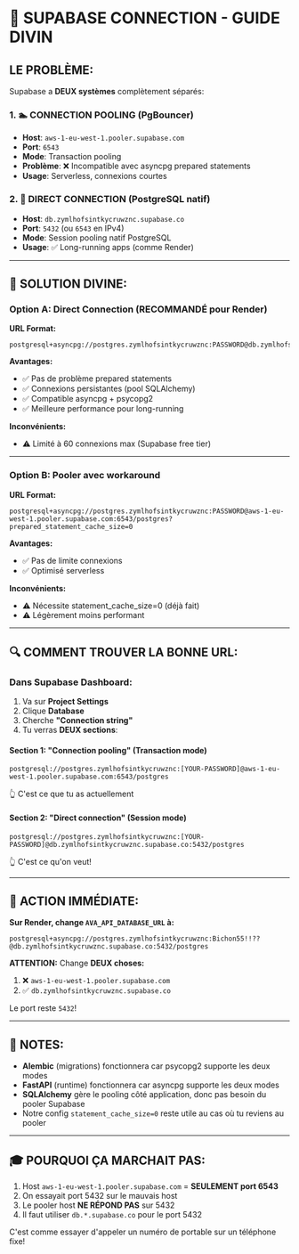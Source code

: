 # 🔐 SUPABASE CONNECTION - GUIDE DIVIN

## LE PROBLÈME:

Supabase a **DEUX systèmes** complètement séparés:

### 1. 🏊 CONNECTION POOLING (PgBouncer)
- **Host**: `aws-1-eu-west-1.pooler.supabase.com`
- **Port**: `6543`
- **Mode**: Transaction pooling
- **Problème**: ❌ Incompatible avec asyncpg prepared statements
- **Usage**: Serverless, connexions courtes

### 2. 🔗 DIRECT CONNECTION (PostgreSQL natif)
- **Host**: `db.zymlhofsintkycruwznc.supabase.co`
- **Port**: `5432` (ou `6543` en IPv4)
- **Mode**: Session pooling natif PostgreSQL
- **Usage**: ✅ Long-running apps (comme Render)

---

## 🎯 SOLUTION DIVINE:

### Option A: Direct Connection (RECOMMANDÉ pour Render)

**URL Format:**
```
postgresql+asyncpg://postgres.zymlhofsintkycruwznc:PASSWORD@db.zymlhofsintkycruwznc.supabase.co:5432/postgres
```

**Avantages:**
- ✅ Pas de problème prepared statements
- ✅ Connexions persistantes (pool SQLAlchemy)
- ✅ Compatible asyncpg + psycopg2
- ✅ Meilleure performance pour long-running

**Inconvénients:**
- ⚠️ Limité à 60 connexions max (Supabase free tier)

---

### Option B: Pooler avec workaround

**URL Format:**
```
postgresql+asyncpg://postgres.zymlhofsintkycruwznc:PASSWORD@aws-1-eu-west-1.pooler.supabase.com:6543/postgres?prepared_statement_cache_size=0
```

**Avantages:**
- ✅ Pas de limite connexions
- ✅ Optimisé serverless

**Inconvénients:**
- ⚠️ Nécessite statement_cache_size=0 (déjà fait)
- ⚠️ Légèrement moins performant

---

## 🔍 COMMENT TROUVER LA BONNE URL:

### Dans Supabase Dashboard:

1. Va sur **Project Settings**
2. Clique **Database**
3. Cherche **"Connection string"**
4. Tu verras **DEUX sections**:

#### Section 1: "Connection pooling" (Transaction mode)
```
postgresql://postgres.zymlhofsintkycruwznc:[YOUR-PASSWORD]@aws-1-eu-west-1.pooler.supabase.com:6543/postgres
```
👆 C'est ce que tu as actuellement

#### Section 2: "Direct connection" (Session mode)
```
postgresql://postgres.zymlhofsintkycruwznc:[YOUR-PASSWORD]@db.zymlhofsintkycruwznc.supabase.co:5432/postgres
```
👆 C'est ce qu'on veut!

---

## 🚀 ACTION IMMÉDIATE:

**Sur Render, change `AVA_API_DATABASE_URL` à:**

```
postgresql+asyncpg://postgres.zymlhofsintkycruwznc:Bichon55!!??@db.zymlhofsintkycruwznc.supabase.co:5432/postgres
```

**ATTENTION:** Change **DEUX choses:**
1. ❌ `aws-1-eu-west-1.pooler.supabase.com` 
2. ✅ `db.zymlhofsintkycruwznc.supabase.co`

Le port reste `5432`!

---

## 📝 NOTES:

- **Alembic** (migrations) fonctionnera car psycopg2 supporte les deux modes
- **FastAPI** (runtime) fonctionnera car asyncpg supporte les deux modes
- **SQLAlchemy** gère le pooling côté application, donc pas besoin du pooler Supabase
- Notre config `statement_cache_size=0` reste utile au cas où tu reviens au pooler

---

## 🎓 POURQUOI ÇA MARCHAIT PAS:

1. Host `aws-1-eu-west-1.pooler.supabase.com` = **SEULEMENT port 6543**
2. On essayait port 5432 sur le mauvais host
3. Le pooler host **NE RÉPOND PAS** sur 5432
4. Il faut utiliser `db.*.supabase.co` pour le port 5432

C'est comme essayer d'appeler un numéro de portable sur un téléphone fixe!

